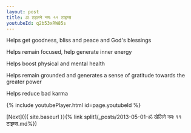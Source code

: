 ```yaml
---
layout: post
title: ॐ टहलने नमः ११ टाइम्स
youtubeId: q2b53xRW85s
---
```

 
 
Helps get goodness, bliss and peace and God's blessings
 
Helps remain focused, help generate inner energy 
 
Helps boost physical and mental health 
 
Helps remain grounded and generates a sense of gratitude towards the greater power 
 
Helps reduce bad karma
 
 
 
 


{% include youtubePlayer.html id=page.youtubeId %}
 
[Next]({{ site.baseurl }}{% link  split1/_posts/2013-05-01-ॐ खेलिने नमः ११ टाइम्स.md%})
 
